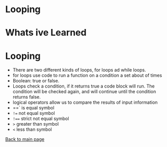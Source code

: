 # Looping 

# Whats ive Learned 



# Looping
+ There are two different kinds of loops, for loops ad while loops.
+ for loops use code to run a function on a condition a set about of times
+ Boolean: true or false.
+  Loops check a condition, if it returns true a code block will run. The condition will be checked again, and will continue until the condition returns false.
+ logical operators allow us to compare the results of input information
+ ==` is equal symbol
+ `!=` not equal symbol
+ `!==` strict not equal symbol
+ `>` greater than  symbol
+ `<` less than symbol

[Back to main page](README.md)